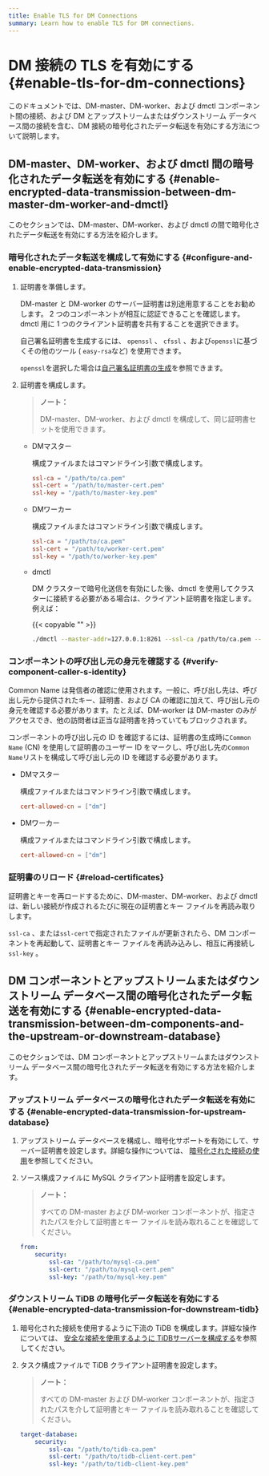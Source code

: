 ```yaml
---
title: Enable TLS for DM Connections
summary: Learn how to enable TLS for DM connections.
---
```


# DM 接続の TLS を有効にする {#enable-tls-for-dm-connections}

このドキュメントでは、DM-master、DM-worker、および dmctl コンポーネント間の接続、および DM とアップストリームまたはダウンストリーム データベース間の接続を含む、DM 接続の暗号化されたデータ転送を有効にする方法について説明します。

## DM-master、DM-worker、および dmctl 間の暗号化されたデータ転送を有効にする {#enable-encrypted-data-transmission-between-dm-master-dm-worker-and-dmctl}

このセクションでは、DM-master、DM-worker、および dmctl の間で暗号化されたデータ転送を有効にする方法を紹介します。

### 暗号化されたデータ転送を構成して有効にする {#configure-and-enable-encrypted-data-transmission}

1.  証明書を準備します。

    DM-master と DM-worker のサーバー証明書は別途用意することをお勧めします。 2 つのコンポーネントが相互に認証できることを確認します。 dmctl 用に 1 つのクライアント証明書を共有することを選択できます。

    自己署名証明書を生成するには、 `openssl` 、 `cfssl` 、および`openssl`に基づくその他のツール ( `easy-rsa`など) を使用できます。

    `openssl`を選択した場合は[自己署名証明書の生成](/dm/dm-generate-self-signed-certificates.md)を参照できます。

2.  証明書を構成します。

    > **ノート：**
    >
    > DM-master、DM-worker、および dmctl を構成して、同じ証明書セットを使用できます。

    -   DMマスター

        構成ファイルまたはコマンドライン引数で構成します。

        ```toml
        ssl-ca = "/path/to/ca.pem"
        ssl-cert = "/path/to/master-cert.pem"
        ssl-key = "/path/to/master-key.pem"
        ```

    -   DMワーカー

        構成ファイルまたはコマンドライン引数で構成します。

        ```toml
        ssl-ca = "/path/to/ca.pem"
        ssl-cert = "/path/to/worker-cert.pem"
        ssl-key = "/path/to/worker-key.pem"
        ```

    -   dmctl

        DM クラスターで暗号化送信を有効にした後、dmctl を使用してクラスターに接続する必要がある場合は、クライアント証明書を指定します。例えば：

        {{< copyable "" >}}

        ```bash
        ./dmctl --master-addr=127.0.0.1:8261 --ssl-ca /path/to/ca.pem --ssl-cert /path/to/client-cert.pem --ssl-key /path/to/client-key.pem
        ```

### コンポーネントの呼び出し元の身元を確認する {#verify-component-caller-s-identity}

Common Name は発信者の確認に使用されます。一般に、呼び出し先は、呼び出し元から提供されたキー、証明書、および CA の確認に加えて、呼び出し元の身元を確認する必要があります。たとえば、DM-worker は DM-master のみがアクセスでき、他の訪問者は正当な証明書を持っていてもブロックされます。

コンポーネントの呼び出し元の ID を確認するには、証明書の生成時に`Common Name` (CN) を使用して証明書のユーザー ID をマークし、呼び出し先の`Common Name`リストを構成して呼び出し元の ID を確認する必要があります。

-   DMマスター

    構成ファイルまたはコマンドライン引数で構成します。

    ```toml
    cert-allowed-cn = ["dm"]
    ```

-   DMワーカー

    構成ファイルまたはコマンドライン引数で構成します。

    ```toml
    cert-allowed-cn = ["dm"]
    ```

### 証明書のリロード {#reload-certificates}

証明書とキーを再ロードするために、DM-master、DM-worker、および dmctl は、新しい接続が作成されるたびに現在の証明書とキー ファイルを再読み取りします。

`ssl-ca` 、または`ssl-cert`で指定されたファイルが更新されたら、DM コンポーネントを再起動して、証明書とキー ファイルを再読み込みし、相互に再接続し`ssl-key` 。

## DM コンポーネントとアップストリームまたはダウンストリーム データベース間の暗号化されたデータ転送を有効にする {#enable-encrypted-data-transmission-between-dm-components-and-the-upstream-or-downstream-database}

このセクションでは、DM コンポーネントとアップストリームまたはダウンストリーム データベース間の暗号化されたデータ転送を有効にする方法を紹介します。

### アップストリーム データベースの暗号化されたデータ転送を有効にする {#enable-encrypted-data-transmission-for-upstream-database}

1.  アップストリーム データベースを構成し、暗号化サポートを有効にして、サーバー証明書を設定します。詳細な操作については、 [暗号化された接続の使用](https://dev.mysql.com/doc/refman/5.7/en/using-encrypted-connections.html)を参照してください。

2.  ソース構成ファイルに MySQL クライアント証明書を設定します。

    > **ノート：**
    >
    > すべての DM-master および DM-worker コンポーネントが、指定されたパスを介して証明書とキー ファイルを読み取れることを確認してください。

    ```yaml
    from:
        security:
            ssl-ca: "/path/to/mysql-ca.pem"
            ssl-cert: "/path/to/mysql-cert.pem"
            ssl-key: "/path/to/mysql-key.pem"
    ```

### ダウンストリーム TiDB の暗号化データ転送を有効にする {#enable-encrypted-data-transmission-for-downstream-tidb}

1.  暗号化された接続を使用するように下流の TiDB を構成します。詳細な操作については、 [安全な接続を使用するように TiDBサーバーを構成する](/enable-tls-between-clients-and-servers.md#configure-tidb-server-to-use-secure-connections)を参照してください。

2.  タスク構成ファイルで TiDB クライアント証明書を設定します。

    > **ノート：**
    >
    > すべての DM-master および DM-worker コンポーネントが、指定されたパスを介して証明書とキー ファイルを読み取れることを確認してください。

    ```yaml
    target-database:
        security:
            ssl-ca: "/path/to/tidb-ca.pem"
            ssl-cert: "/path/to/tidb-client-cert.pem"
            ssl-key: "/path/to/tidb-client-key.pem"
    ```
